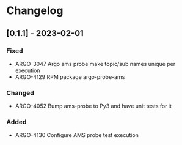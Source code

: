 # Changelog

## [0.1.1] - 2023-02-01

### Fixed

* ARGO-3047 Argo ams probe make topic/sub names unique per execution
* ARGO-4129 RPM package argo-probe-ams

### Changed

* ARGO-4052 Bump ams-probe to Py3 and have unit tests for it

### Added

* ARGO-4130 Configure AMS probe test execution
